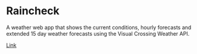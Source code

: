# Raincheck

A weather web app that shows the current conditions, hourly forecasts and extended 15 day weather forecasts using the Visual Crossing Weather API.

[Link](https://aneha15.github.io/raincheck/)